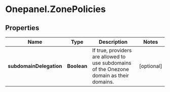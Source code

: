 # Onepanel.ZonePolicies

## Properties
Name | Type | Description | Notes
------------ | ------------- | ------------- | -------------
**subdomainDelegation** | **Boolean** | If true, providers are allowed to use subdomains of the Onezone domain as their domains. | [optional] 


